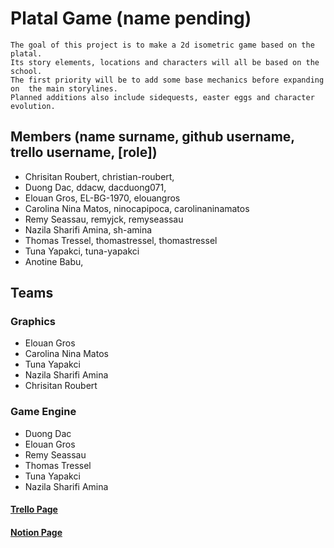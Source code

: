 # Platal Game (name pending)

    The goal of this project is to make a 2d isometric game based on the platal. 
    Its story elements, locations and characters will all be based on the school.
    The first priority will be to add some base mechanics before expanding on  the main storylines.
    Planned additions also include sidequests, easter eggs and character evolution.


## Members (name surname, github username, trello username, [role])

- Chrisitan Roubert, christian-roubert, 
- Duong Dac, ddacw, dacduong071,
- Elouan Gros, EL-BG-1970, elouangros
- Carolina Nina Matos, ninocapipoca, carolinaninamatos
- Remy Seassau, remyjck, remyseassau
- Nazila Sharifi Amina, sh-amina
- Thomas Tressel, thomastressel, thomastressel
- Tuna Yapakci, tuna-yapakci
- Anotine Babu, 

## Teams

### Graphics

- Elouan Gros
- Carolina Nina Matos
- Tuna Yapakci
- Nazila Sharifi Amina
- Chrisitan Roubert


### Game Engine

- Duong Dac
- Elouan Gros
- Remy Seassau
- Thomas Tressel
- Tuna Yapakci
- Nazila Sharifi Amina

#### [Trello Page](https://trello.com/b/yN1MSB1b/platal-game)
#### [Notion Page](https://www.notion.so/Preliminary-notes-1cfb63b026dd48b6ae74da4d36dd5983)
